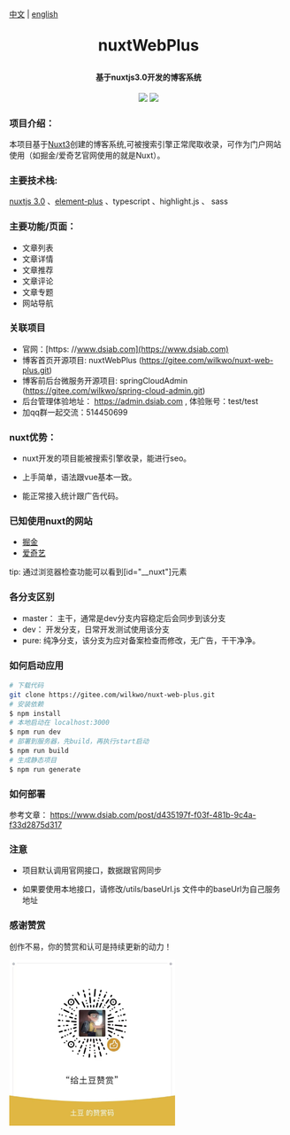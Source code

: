
<div><a href="https://github.com/esplori/nuxtWebPlus/blob/dev/README.md">中文</a>  |  <a href="https://github.com/esplori/nuxtWebPlus/blob/dev/README.en.md">english</a></div>

<h1 align="center" style="margin: 30px 0 30px; font-weight: bold;">nuxtWebPlus</h1>
<h4 align="center">基于nuxtjs3.0开发的博客系统</h4>
<p align="center">
	<a href="https://gitee.com/wilkwo/nuxt-web.git"><img src="https://gitee.com/wilkwo/nuxt-web/badge/star.svg?theme=dark"></a>
	<a href="https://gitee.com/wilkwo/nuxt-web.git"><img src="https://gitee.com/wilkwo/nuxt-web/badge/fork.svg?theme=dark"></a>
</p>


### 项目介绍：
 本项目基于[Nuxt3](https://nuxt.com/)创建的博客系统,可被搜索引擎正常爬取收录，可作为门户网站使用（如掘金/爱奇艺官网使用的就是Nuxt）。

### 主要技术栈:

 [nuxtjs 3.0](https://nuxt.com/docs/getting-started/introduction) 、[element-plus](https://element-plus.gitee.io/zh-CN/) 、typescript 、highlight.js 、 sass

### 主要功能/页面：

- 文章列表
- 文章详情
- 文章推荐
- 文章评论
- 文章专题
- 网站导航

### 关联项目
- 官网：[https: //www.dsiab.com](https://www.dsiab.com)
- 博客首页开源项目: nuxtWebPlus (https://gitee.com/wilkwo/nuxt-web-plus.git) 
- 博客前后台微服务开源项目: springCloudAdmin (https://gitee.com/wilkwo/spring-cloud-admin.git) 
- 后台管理体验地址： https://admin.dsiab.com , 体验账号：test/test
- 加qq群一起交流：514450699

### nuxt优势：

- nuxt开发的项目能被搜索引擎收录，能进行seo。

- 上手简单，语法跟vue基本一致。

- 能正常接入统计跟广告代码。

### 已知使用nuxt的网站
- [掘金](https://juejin.cn/)
- [爱奇艺](https://www.iqiyi.com/)

tip: 通过浏览器检查功能可以看到[id="__nuxt"]元素

### 各分支区别
- master： 主干，通常是dev分支内容稳定后会同步到该分支
- dev： 开发分支，日常开发测试使用该分支
- pure: 纯净分支，该分支为应对备案检查而修改，无广告，干干净净。

### 如何启动应用

```bash
# 下载代码
git clone https://gitee.com/wilkwo/nuxt-web-plus.git
# 安装依赖
$ npm install
# 本地启动在 localhost:3000
$ npm run dev
# 部署到服务器，先build，再执行start启动
$ npm run build
# 生成静态项目
$ npm run generate
```

### 如何部署
   参考文章： https://www.dsiab.com/post/d435197f-f03f-481b-9c4a-f33d2875d317

### 注意

- 项目默认调用官网接口，数据跟官网同步
  
- 如果要使用本地接口，请修改/utils/baseUrl.js 文件中的baseUrl为自己服务地址

### 感谢赞赏

创作不易，你的赞赏和认可是持续更新的动力！

<img src="./assets/img/zanshan.jpeg" alt="赞赏" width="300px" />




